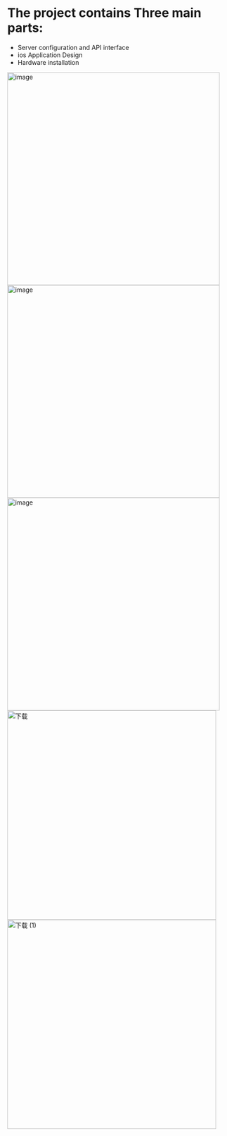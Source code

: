# The project contains Three main parts:
- Server configuration and API interface
- ios Application Design
- Hardware installation

<img width="483" alt="image" src="https://github.com/user-attachments/assets/59d918ed-982b-4513-aa67-bccaa0fd1416" />
<img width="483" alt="image" src="https://github.com/user-attachments/assets/7756b6f7-b117-4597-903a-12425f79c611" />
<img width="483" alt="image" src="https://github.com/user-attachments/assets/47bda0e7-456e-432f-a7bd-3750085e2b0d" />
<img width="475" alt="下载" src="https://github.com/user-attachments/assets/31eb2fe9-bbb5-44ac-9c68-323a20ebd789" />
<img width="475" alt="下载 (1)" src="https://github.com/user-attachments/assets/d7974548-609b-4ced-9f71-df29b4b6d244" />






